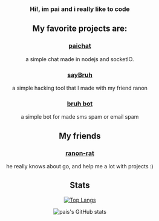 <div align ="center">

### Hi!, im pai and i really like to code

## My favorite projects are:
  
<a href="https://chat-pai.herokuapp.com/"> <h3>paichat</h3> </a> a simple chat made in nodejs and socketIO.

<a href="https://github.com/ranon-rat/sayBruh"> <h3>sayBruh</h3> </a> a simple hacking tool that I made with my friend ranon
  
<a href="https://github.com/ELPanaJose/bruh-bot"><h3>bruh bot</h3></a> a simple bot for made sms spam or email spam

## My friends

<a href="https://github.com/ranon-rat"><h3>ranon-rat</h3></a> he really knows about go, and help me a lot with projects :)

## Stats

<p>
  
[![Top Langs](https://github-readme-stats.vercel.app/api/top-langs/?username=ELPanaJose&langs_count=8&theme=radical)](https://github.com/anuraghazra/github-readme-stats)

![pais's GitHub stats](https://github-readme-stats.vercel.app/api?username=ELPanaJose&show_icons=true&theme=radical)

</p>

</div>

